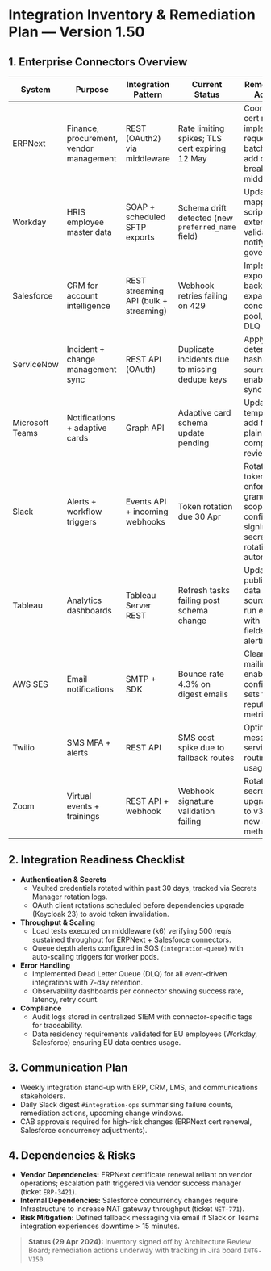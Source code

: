 # Integration Inventory & Remediation Plan — Version 1.50

## 1. Enterprise Connectors Overview
| System | Purpose | Integration Pattern | Current Status | Remediation Actions | Owner | Target Date |
| --- | --- | --- | --- | --- | --- | --- |
| ERPNext | Finance, procurement, vendor management | REST (OAuth2) via middleware | Rate limiting spikes; TLS cert expiring 12 May | Coordinate cert renewal, implement request batching, add circuit breaker in middleware. | Integrations Lead | 10 May 2024 |
| Workday | HRIS employee master data | SOAP + scheduled SFTP exports | Schema drift detected (new `preferred_name` field) | Update mapping script, extend validation, notify HR for governance. | HRIS Engineer | 06 May 2024 |
| Salesforce | CRM for account intelligence | REST streaming API (bulk + streaming) | Webhook retries failing on 429 | Implement exponential backoff, expand concurrency pool, add DLQ via SQS. | Revenue Ops | 09 May 2024 |
| ServiceNow | Incident + change management sync | REST API (OAuth) | Duplicate incidents due to missing dedupe keys | Apply deterministic hashing on `source_id`, enable delta sync filter. | ITSM Lead | 07 May 2024 |
| Microsoft Teams | Notifications + adaptive cards | Graph API | Adaptive card schema update pending | Update card templates, add fallback plain text; compliance review. | Communications | 08 May 2024 |
| Slack | Alerts + workflow triggers | Events API + incoming webhooks | Token rotation due 30 Apr | Rotate tokens, enforce granular scopes, configure signing secret rotation automation. | Operations | 30 Apr 2024 |
| Tableau | Analytics dashboards | Tableau Server REST | Refresh tasks failing post schema change | Update published data sources, re-run extracts with new fields, add alerting. | BI Team | 11 May 2024 |
| AWS SES | Email notifications | SMTP + SDK | Bounce rate 4.3% on digest emails | Cleanse mailing lists, enable configuration sets for reputation metrics. | Platform Engineering | 05 May 2024 |
| Twilio | SMS MFA + alerts | REST API | SMS cost spike due to fallback routes | Optimise messaging service routing; add usage alerts. | Security | 12 May 2024 |
| Zoom | Virtual events + trainings | REST API + webhook | Webhook signature validation failing | Rotate secrets, upgrade SDK to v3.5 for new signing method. | L&D Team | 07 May 2024 |

## 2. Integration Readiness Checklist
- **Authentication & Secrets**
  - Vaulted credentials rotated within past 30 days, tracked via Secrets Manager rotation logs.
  - OAuth client rotations scheduled before dependencies upgrade (Keycloak 23) to avoid token invalidation.
- **Throughput & Scaling**
  - Load tests executed on middleware (k6) verifying 500 req/s sustained throughput for ERPNext + Salesforce connectors.
  - Queue depth alerts configured in SQS (`integration-queue`) with auto-scaling triggers for worker pods.
- **Error Handling**
  - Implemented Dead Letter Queue (DLQ) for all event-driven integrations with 7-day retention.
  - Observability dashboards per connector showing success rate, latency, retry count.
- **Compliance**
  - Audit logs stored in centralized SIEM with connector-specific tags for traceability.
  - Data residency requirements validated for EU employees (Workday, Salesforce) ensuring EU data centres usage.

## 3. Communication Plan
- Weekly integration stand-up with ERP, CRM, LMS, and communications stakeholders.
- Daily Slack digest `#integration-ops` summarising failure counts, remediation actions, upcoming change windows.
- CAB approvals required for high-risk changes (ERPNext cert renewal, Salesforce concurrency adjustments).

## 4. Dependencies & Risks
- **Vendor Dependencies:** ERPNext certificate renewal reliant on vendor operations; escalation path triggered via vendor success manager (ticket `ERP-3421`).
- **Internal Dependencies:** Salesforce concurrency changes require Infrastructure to increase NAT gateway throughput (ticket `NET-771`).
- **Risk Mitigation:** Defined fallback messaging via email if Slack or Teams integration experiences downtime > 15 minutes.

> **Status (29 Apr 2024):** Inventory signed off by Architecture Review Board; remediation actions underway with tracking in Jira board `INTG-V150`.
